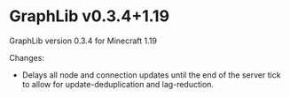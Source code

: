 # GraphLib v0.3.4+1.19

GraphLib version 0.3.4 for Minecraft 1.19

Changes:

* Delays all node and connection updates until the end of the server tick to allow for update-deduplication and
  lag-reduction.
